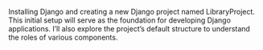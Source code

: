 Installing Django and creating a new Django project named LibraryProject. This initial setup will serve as the foundation for developing Django applications. I’ll also explore the project’s default structure to understand the roles of various components.
